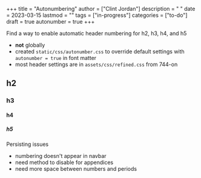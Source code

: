 +++
title = "Autonumbering"
author = ["Clint Jordan"]
description = " "
date = 2023-03-15
lastmod = ""
tags = ["in-progress"]
categories = ["to-do"]
draft = true
autonumber = true
+++

Find a way to enable automatic header numbering for h2, h3, h4, and h5 
* **not** globally
* created `static/css/autonumber.css` to override default settings with
     `autonumber = true` in font matter
* most header settings are in `assets/css/refined.css` from 744-on

## h2
### h3
#### h4
##### h5

Persisting issues
* numbering doesn't appear in navbar
* need method to disable for appendices
* need more space between numbers and periods

